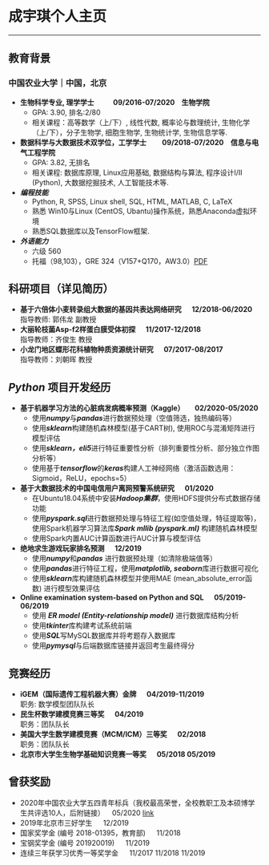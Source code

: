 # 成宇琪个人主页
---
## 教育背景

### 中国农业大学｜中国，北京 
- **生物科学专业, 理学学士 &emsp; &emsp; 09/2016-07/2020 &ensp; 生物学院**
  - GPA: 3.90, 排名:2/80
  - 相关课程：高等数学（上/下）, 线性代数, 概率论与数理统计, 生物化学（上/下），分子生物学, 细胞生物学, 生物统计学, 生物信息学等.
- **数据科学与大数据技术双学位，工学学士&emsp;&emsp; 09/2018-07/2020 &ensp; 信息与电气工程学院**
  - GPA: 3.82, 无排名
  - 相关课程: 数据库原理, Linux应用基础, 数据结构与算法, 程序设计I/II (Python), 大数据挖掘技术, 人工智能技术等.
- ***编程技能***
  - Python, R, SPSS, Linux shell, SQL, HTML, MATLAB, C, LaTeX
  - 熟悉 Win10与Linux (CentOS, Ubantu)操作系统，熟悉Anaconda虚拟环境
  - 熟悉SQL数据库以及TensorFlow框架.
- ***外语能力***
  - 六级 560
  - 托福（98,103），GRE 324（V157+Q170，AW3.0）[PDF](/CV/TGscore.pdf)

## 科研项目（详见简历）

- **基于六倍体小麦转录组大数据的基因共表达网络研究 &emsp; 12/2018-06/2020** 
<br>指导教师: 郭伟龙 副教授
- **大丽轮枝菌Asp-f2样蛋白膜受体初探 &emsp; 11/2017-12/2018**
<br>指导教师：齐俊生 教授
- **小龙门地区蝶形花科植物种质资源统计研究 &emsp; 07/2017-08/2017**
<br>指导教师：刘朝晖 教授

## *Python* 项目开发经历

- **基于机器学习方法的心脏病发病概率预测（Kaggle） &emsp; 02/2020-05/2020** 
  - 使用***numpy***与***pandas***进行数据预处理（空值筛选，独热编码等）
  - 使用***sklearn***构建随机森林模型(基于CART树), 使用ROC与混淆矩阵进行模型评估
  - 使用***sklearn，eli5***进行特征重要性分析（排列重要性分析、部分独立作图分析等）
  - 使用基于***tensorflow***的***keras***构建人工神经网络（激活函数选用：Sigmoid，ReLU，epochs=5） 
- **基于大数据技术的中国电信用户离网预警系统研究 &emsp; 01/2020**
  - 在Ubuntu18.04系统中安装***Hadoop集群***，使用HDFS提供分布式数据存储功能
  - 使用***pyspark.sql***进行数据预处理与特征工程(如空值处理，特征提取等)，使用Spark机器学习算法库***Spark mllib (pyspark.ml)*** 构建随机森林模型
  - 使用Spark内置AUC计算函数进行AUC计算与模型评估
- **绝地求生游戏玩家排名预测 &emsp; 12/2019**
  - 使用***numpy***和***pandas*** 进行数据预处理（如清除极端值等）
  - 使用***pandas***进行特征工程，使用***matplotlib, seaborn***库进行数据可视化
  - 使用***sklearn***库构建随机森林模型并使用MAE (mean_absolute_error函数) 进行模型效果评估
- **Online examination system-based on Python and SQL &emsp; 05/2019-06/2019**
  - 使用 ***ER model (Entity-relationship model)*** 进行数据库结构分析
  - 使用***tkinter***库构建考试系统前端
  - 使用***SQL***写MySQL数据库并将考题存入数据库
  - 使用***pymysql***与后端数据库链接并返回考生最终得分

## 竞赛经历

- **iGEM（国际遗传工程机器大赛）金牌 &emsp; 04/2019-11/2019**  <br> 职务: 数学模型团队队长
- **民生杯数学建模竞赛三等奖 &emsp; 04/2019** <br> 职务：团队队长
- **美国大学生数学建模竞赛（MCM/ICM）三等奖 &emsp; 02/2018** <br> 职务：团队队长
- **北京市大学生生物学基础知识竞赛一等奖 &emsp; 05/2018 05/2019**

## 曾获奖励

- 2020年中国农业大学五四青年标兵（我校最高荣誉，全校教职工及本硕博学生共评选10人，后附链接） &ensp; 05/2020 [link](http://news.cau.edu.cn/art/2020/4/27/art_8769_677104.html)
- 2019年北京市三好学生 &emsp; 12/2019
- 国家奖学金 (编号 2018-01395，教育部) &emsp; 11/2018
- 宝钢奖学金 (编号 201920019) &emsp; 11/2019
- 连续三年获学习优秀一等奖学金 &emsp; 11/2017 11/2018 11/2019
